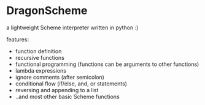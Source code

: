 # DragonScheme
a lightweight Scheme interpreter written in python :)

features:
- function definition
- recursive functions
- functional programming (functions can be arguments to other functions)
- lambda expressions
- ignore comments (after semicolon)
- conditional flow (if/else, and, or statements)
- reversing and appending to a list
- ..and most other basic Scheme functions
